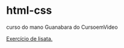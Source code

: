 # html-css
 curso do mano Guanabara do CursoemVideo

<a href ="https://professorguanabara.github.io/html-css/exercicios/ex009"> Exercício de lisata. </a>
